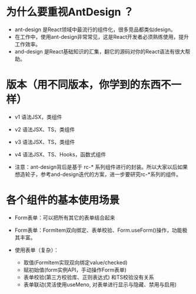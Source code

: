 # 为什么要重视AntDesign ？

- ant-design 是React领域中最流行的组件化，很多竞品都类似design。
- 在工作中，使用ant-design非常常见，这是React开发者必须熟练使用，提升工作效率。
- and-design 是React基础知识的汇集，翻它的源码对你的React语法有很大帮助。

# 版本（用不同版本，你学到的东西不一样）

- v1  语法JSX，类组件
- v2  语法JSX、TS，类组件
- v3  语法JSX、TS，类组件
- v4  语法JSX、TS、Hooks，函数式组件

- 注意：ant-design背后是基于 rc-* 系列组件进行的封装。所以大家以后如果想造轮子，参考and-design迭代的方案，进一步要研究rc-*系列的组件。

# 各个组件的基本使用场景

- Form表单：可以把所有其它的表单结合起来
- Form表单：FormItem双向绑定、表单校验、Form.useForm()操作，功能极其丰富。

- 使用表单（复杂）：
  - 取值(FormItem实现双向绑定value/checked)
  - 赋初始值(form实例API，手动操作Form表单)
  - 表单校验(第三方校验库、正则表达式) 和TS校验没有关系
  - 表单联动(灵活使用useMeno, 对表单进行显示与隐藏、禁用与启用)
